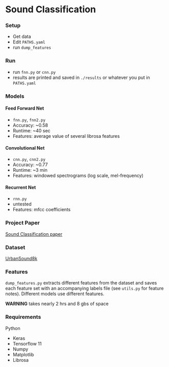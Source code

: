 # Sound Classification

### Setup
* Get data
* Edit `PATHS.yaml`
* run `dump_features`

### Run
* run `fnn.py` or `cnn.py`
* results are printed and saved in `./results` or whatever you put in `PATHS.yaml`

### Models
#### Feed Forward Net
* `fnn.py`, `fnn2.py`
* Accuracy: ~0.58
* Runtime:  ~40 sec
* Features: average value of several librosa features

#### Convolutional Net
* `cnn.py`, `cnn2.py`
* Accuracy: ~0.77
* Runtime:  ~3 min
* Features: windowed spectrograms (log scale, mel-frequency)

#### Recurrent Net
* `rnn.py`
* untested
* Features: mfcc coefficients

### Project Paper
[Sound Classification paper](http://jakegarrison.me/docs/Sound%20Classification_EE562.pdf)

### Dataset
 [UrbanSound8k](https://serv.cusp.nyu.sedu/projects/urbansounddataset/urbansound8k.html)

### Features
`dump_features.py` extracts different features from the dataset and saves each feature set with an accompanying labels file (see `utils.py` for feature notes). Different models use different features. 

**WARNING** takes nearly 2 hrs and 8 gbs of space

### Requirements
Python
* Keras
* Tensorflow 11
* Numpy
* Matplotlib
* Librosa

